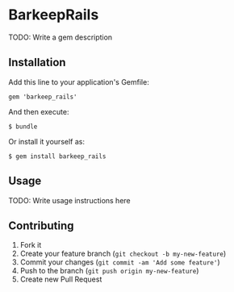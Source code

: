 # BarkeepRails

TODO: Write a gem description

## Installation

Add this line to your application's Gemfile:

    gem 'barkeep_rails'

And then execute:

    $ bundle

Or install it yourself as:

    $ gem install barkeep_rails

## Usage

TODO: Write usage instructions here

## Contributing

1. Fork it
2. Create your feature branch (`git checkout -b my-new-feature`)
3. Commit your changes (`git commit -am 'Add some feature'`)
4. Push to the branch (`git push origin my-new-feature`)
5. Create new Pull Request
